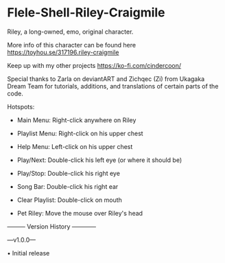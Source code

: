 # Flele-Shell-Riley-Craigmile

Riley, a long-owned, emo, original character.

More info of this character can be found here https://toyhou.se/317196.riley-craigmile

Keep up with my other projects https://ko-fi.com/cindercoon/

Special thanks to Zarla on deviantART and Zichqec (Zi) from Ukagaka Dream Team for tutorials, additions, and translations of certain parts of the code.

Hotspots:
   * Main Menu: Right-click anywhere on Riley
   * Playlist Menu: Right-click on his upper chest
   * Help Menu: Left-click on his upper chest

   * Play/Next: Double-click his left eye (or where it should be)
   * Play/Stop: Double-click his right eye
   * Song Bar: Double-click his right ear
   * Clear Playlist: Double-click on mouth

   * Pet Riley: Move the mouse over Riley's head


——— Version History ————

—v1.0.0—

• Initial release
